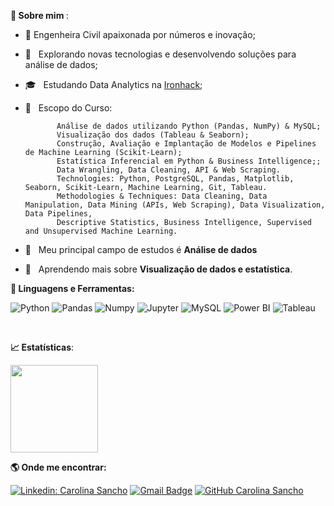 <b> :woman: Sobre mim </b>:

- :woman: Engenheira Civil apaixonada por números e inovação;

- 🤔 &nbsp; Explorando novas tecnologias e desenvolvendo soluções para análise de dados;

- 🎓 &nbsp; Estudando Data Analytics na <a href="https://www.ironhack.com/en">Ironhack</a>;

- 🚀 &nbsp; Escopo do Curso:

             Análise de dados utilizando Python (Pandas, NumPy) & MySQL;
             Visualização dos dados (Tableau & Seaborn);
             Construção, Avaliação e Implantação de Modelos e Pipelines de Machine Learning (Scikit-Learn);
             Estatística Inferencial em Python & Business Intelligence;;
             Data Wrangling, Data Cleaning, API & Web Scraping.
             Technologies: Python, PostgreSQL, Pandas, Matplotlib, Seaborn, Scikit-Learn, Machine Learning, Git, Tableau.
             Methodologies & Techniques: Data Cleaning, Data Manipulation, Data Mining (APIs, Web Scraping), Data Visualization, Data Pipelines, 
             Descriptive Statistics, Business Intelligence, Supervised and Unsupervised Machine Learning.

- 💼 &nbsp; Meu principal campo de estudos é **Análise de dados**

- 🌱 &nbsp; Aprendendo mais sobre **Visualização de dados e estatística**.


<b> 🚀 **Linguagens e Ferramentas</b>:**

 ![Python](https://img.shields.io/badge/-Python-black?style=flat-square&logo=Python)
 ![Pandas](https://img.shields.io/badge/-Pandas-black?style=flat-square&logo=Pandas)
 ![Numpy](https://img.shields.io/badge/-Numpy-black?style=flat-square&logo=Numpy)
 ![Jupyter](https://img.shields.io/badge/-Jupyter-black?style=flat-square&logo=Jupyter)
 ![MySQL](https://img.shields.io/badge/-MySQL-333333?style=flat&logo=mysql)
 ![Power BI](https://img.shields.io/badge/-Power%20BI-black?style=plastic&logo=Power-BI)
 ![Tableau](https://img.shields.io/badge/-Tableau-black?style=plastic&logo=Tableau)
 
 
  <br>

<b> :chart_with_upwards_trend: Estatísticas</b>:


<a href="https://github.com/carolinasancho">
  <img height="140em" src="https://github-readme-stats.vercel.app/api/top-langs/?username=carolinasancho&layout=compact&langs_count=8&theme=dark"/>
</a>

<b> :earth_americas: Onde me encontrar:  </b>


[![Linkedin: Carolina Sancho](https://img.shields.io/badge/-carolinasancho-blue?style=flat-square&logo=Linkedin&logoColor=white&link=https://www.linkedin.com/in/carolinatsancho/)](https://www.linkedin.com/in/carolinatsancho/)
[![Gmail Badge](https://img.shields.io/badge/-carolinasancho@id.uff.br-006bed?style=flat-square&logo=Gmail&logoColor=white&link=mailto:carolinasancho@id.uff.br)](mailto:carolinasancho@id.uff.br)
[![GitHub Carolina Sancho]( https://img.shields.io/github/followers/VanessaSwerts?label=follow&style=social)](https://github.com/carolinasancho)
